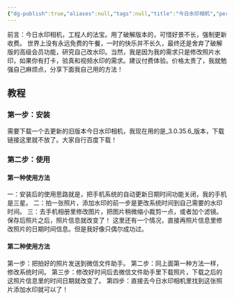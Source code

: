 ```yaml
---
{"dg-publish":true,"aliases":null,"tags":null,"title":"今日水印相机","permalink":"/0801////","dgPassFrontmatter":true,"noteIcon":""}
---
```


前言：今日水印相机，工程人的法宝。用了破解版本的，可惜好景不长，强制更新收费。
世界上没有永远免费的午餐，一时的快乐并不长久，最终还是舍弃了破解版的高级会员功能，研究自己改水印。当然，我是因为我的需求只是修改照片水印，如果你有打卡，验真和视频水印的需求。建议付费体验。价格太贵了，我就勉强自己麻烦点，分享下面我自己用的方法！
## 教程
### 第一步：安装
需要下载一个去更新的旧版本今日水印相机，我现在用的是_3.0.35.6_版本，下载链接这里就不放了。大家自行百度下载！
### 第二步：使用
#### 第一种使用方法
一：安装后的使用思路就是，把手机系统的自动更新日期时间功能关闭，我的手机是三星。
二：拍一张照片，添加水印的前一步是更改系统时间到自己需要的水印时间。
三：去手机相册里修改图片，把图片稍微缩小裁剪一点，或者加个滤镜。保存后照片之后，照片信息就改变了！
这里还有一个情况，直接再照片信息里修改照片的日期时间信息。但是我好像只偶尔成功过。 
#### 第二种使用方法
第一步：把拍好的照片发送到微信文件助手。
第二步：同上面第一种方法一样，修改系统时间。
第三步：修改好时间后去微信文件助手里下载照片，下载之后的这照片信息里的时间日期就改变了。
第四步：直接去今日水印相机里找到这张照片添加水印就可以了！